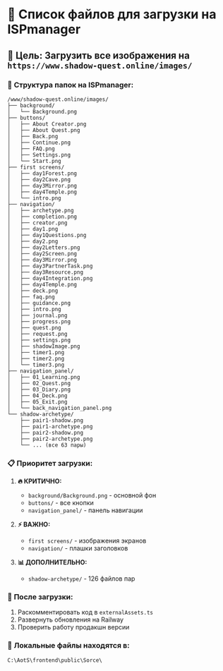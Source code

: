 # 📁 Список файлов для загрузки на ISPmanager

## 🎯 **Цель:** Загрузить все изображения на `https://www.shadow-quest.online/images/`

### 📂 **Структура папок на ISPmanager:**

```
/www/shadow-quest.online/images/
├── background/
│   └── Background.png
├── buttons/
│   ├── About Creator.png
│   ├── About Quest.png
│   ├── Back.png
│   ├── Continue.png
│   ├── FAQ.png
│   ├── Settings.png
│   └── Start.png
├── first screens/
│   ├── day1Forest.png
│   ├── day2Cave.png
│   ├── day3Mirror.png
│   ├── day4Temple.png
│   └── intro.png
├── navigation/
│   ├── archetype.png
│   ├── completion.png
│   ├── creator.png
│   ├── day1.png
│   ├── day1Questions.png
│   ├── day2.png
│   ├── day2Letters.png
│   ├── day2Screen.png
│   ├── day3Mirror.png
│   ├── day3PartnerTask.png
│   ├── day3Resource.png
│   ├── day4Integration.png
│   ├── day4Temple.png
│   ├── deck.png
│   ├── faq.png
│   ├── guidance.png
│   ├── intro.png
│   ├── journal.png
│   ├── progress.png
│   ├── quest.png
│   ├── request.png
│   ├── settings.png
│   ├── shadowImage.png
│   ├── timer1.png
│   ├── timer2.png
│   └── timer3.png
├── navigation_panel/
│   ├── 01_Learning.png
│   ├── 02_Quest.png
│   ├── 03_Diary.png
│   ├── 04_Deck.png
│   ├── 05_Exit.png
│   └── back_navigation_panel.png
└── shadow-archetype/
    ├── pair1-shadow.png
    ├── pair1-archetype.png
    ├── pair2-shadow.png
    ├── pair2-archetype.png
    └── ... (все 63 пары)
```

### 📋 **Приоритет загрузки:**

1. **🔥 КРИТИЧНО:**
   - `background/Background.png` - основной фон
   - `buttons/` - все кнопки
   - `navigation_panel/` - панель навигации

2. **⚡ ВАЖНО:**
   - `first screens/` - изображения экранов
   - `navigation/` - плашки заголовков

3. **📊 ДОПОЛНИТЕЛЬНО:**
   - `shadow-archetype/` - 126 файлов пар

### 🔄 **После загрузки:**

1. Раскомментировать код в `externalAssets.ts`
2. Развернуть обновления на Railway
3. Проверить работу продакшн версии

### 📁 **Локальные файлы находятся в:**
`C:\AotS\frontend\public\Sorce\`
